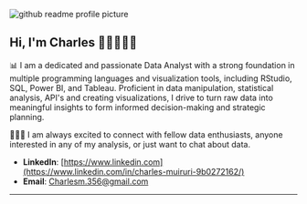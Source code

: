 ![github readme profile picture](https://github.com/charles356/charles356/assets/84462091/f2b584db-7ac7-447b-88b6-9c9b37c54c02)


## Hi, I'm Charles 👋🏾👨🏿‍💻

📊 I am a dedicated and passionate Data Analyst with a strong foundation in multiple programming languages and visualization tools, including RStudio, SQL, Power BI, and Tableau. Proficient in data manipulation, statistical analysis, API's and creating visualizations, I drive to turn raw data into meaningful insights to form informed decision-making and strategic planning.

🙋🏾‍♂️ I am always excited to connect with fellow data enthusiasts, anyone interested in any of my analysis, or just want to chat about data.

- **LinkedIn**: [https://www.linkedin.com](https://www.linkedin.com/in/charles-muiruri-9b0272162/)
- **Email**: [Charlesm.356@gmail.com](https://mail.google.com/mail/u/0/#inbox?compose=GTvVlcRzCbXLFNjdKNNHclQLBTrfXLBxBWkKJzhZVrMsfqMNhgwJJzzQXvBqQpNQlcGZpfflwMFdF)

---
